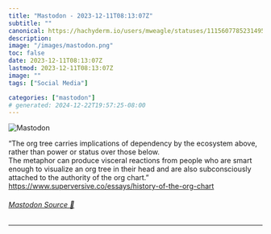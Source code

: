 ```yaml
---
title: "Mastodon - 2023-12-11T08:13:07Z"
subtitle: ""
canonical: https://hachyderm.io/users/mweagle/statuses/111560778523149562
description:
image: "/images/mastodon.png"
toc: false
date: 2023-12-11T08:13:07Z
lastmod: 2023-12-11T08:13:07Z
image: ""
tags: ["Social Media"]

categories: ["mastodon"]
# generated: 2024-12-22T19:57:25-08:00
---
```

![Mastodon](/images/mastodon.png)

<p>“The org tree carries implications of dependency by the ecosystem above, rather than power or status over those below.<br />The metaphor can produce visceral reactions from people who are smart enough to visualize an org tree in their head and are also subconsciously attached to the authority of the org chart.”<br /><a href="https://www.superversive.co/essays/history-of-the-org-chart" target="_blank" rel="nofollow noopener noreferrer" translate="no"><span class="invisible">https://www.</span><span class="ellipsis">superversive.co/essays/history</span><span class="invisible">-of-the-org-chart</span></a></p>


###### [Mastodon Source 🐘](https://hachyderm.io/@mweagle/111560778523149562)

___
